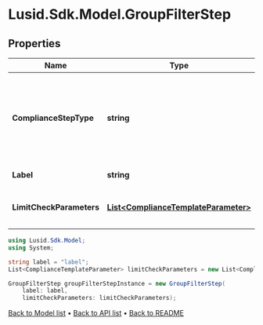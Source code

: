 # Lusid.Sdk.Model.GroupFilterStep

## Properties

Name | Type | Description | Notes
------------ | ------------- | ------------- | -------------
**ComplianceStepType** | **string** | . The available values are: FilterStep, GroupByStep, GroupFilterStep, BranchStep, RecombineStep, CheckStep, PercentCheckStep | 
**Label** | **string** | The label of the compliance step | 
**LimitCheckParameters** | [**List&lt;ComplianceTemplateParameter&gt;**](ComplianceTemplateParameter.md) | Parameters required for an absolute limit check | 

```csharp
using Lusid.Sdk.Model;
using System;

string label = "label";
List<ComplianceTemplateParameter> limitCheckParameters = new List<ComplianceTemplateParameter>();

GroupFilterStep groupFilterStepInstance = new GroupFilterStep(
    label: label,
    limitCheckParameters: limitCheckParameters);
```

[Back to Model list](../README.md#documentation-for-models) &#8226; [Back to API list](../README.md#documentation-for-api-endpoints) &#8226; [Back to README](../README.md)
